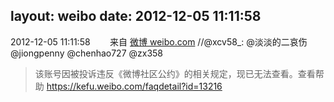 layout: weibo
date: 2012-12-05 11:11:58
---
2012-12-05 11:11:58  &nbsp;&nbsp;&nbsp;&nbsp;&nbsp;&nbsp; 来自 <a href="http://weibo.com/" rel="nofollow">微博 weibo.com</a>
//@xcv58_: @淡淡的二哀伤 @jiongpenny @chenhao727 @zx358
>  该账号因被投诉违反《微博社区公约》的相关规定，现已无法查看。查看帮助 https://kefu.weibo.com/faqdetail?id=13216
